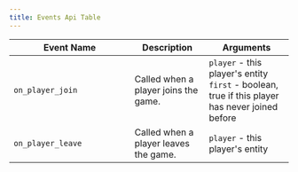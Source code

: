 ```yaml
---
title: Events Api Table
---
```


<table><thead><tr><th width="202">Event Name</th><th>Description</th><th>Arguments</th></tr></thead><tbody><tr><td><code>on_player_join</code></td><td>Called when a player joins the game.</td><td><code>player</code> - this player's entity<br><code>first</code> - boolean, true if this player has never joined before</td></tr><tr><td><code>on_player_leave</code></td><td>Called when a player leaves the game.</td><td><code>player</code> - this player's entity</td></tr></tbody></table>
